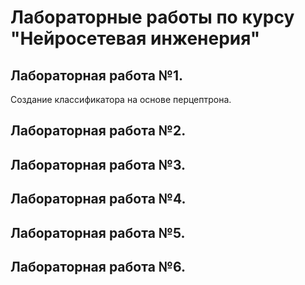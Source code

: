 # Лабораторные работы по курсу "Нейросетевая инженерия"
## Лабораторная работа №1. 
  Создание классификатора на основе перцептрона.
## Лабораторная работа №2.
## Лабораторная работа №3.
## Лабораторная работа №4.
## Лабораторная работа №5.
## Лабораторная работа №6.
